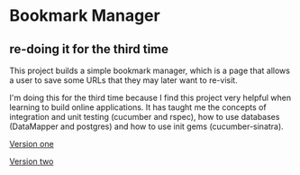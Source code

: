 Bookmark Manager
===
re-doing it for the third time
---
This project builds a simple bookmark manager, which is a page that allows a user to save some URLs that they may later want to re-visit. 

I'm doing this for the third time because I find this project very helpful when learning to build online applications. It has taught me the concepts of integration and unit testing (cucumber and rspec), how to use databases (DataMapper and postgres) and how to use init gems (cucumber-sinatra).

[Version one]

[Version two]

[Version one]:https://github.com/loulai/bookmark_manager
[Version two]:https://github.com/loulai/BookManager
